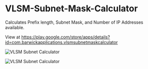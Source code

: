 # VLSM-Subnet-Mask-Calculator

Calculates Prefix length, Subnet Mask, and Number of IP Addresses available.

View at https://play.google.com/store/apps/details?id=com.barwickapplications.vlsmsubnetmaskcalculator

![VLSM Subnet Calculator](https://raw.githubusercontent.com/srbrettle/VLSM-Subnet-Mask-Calculator/master/device-2018-05-26-145323.png?token=ADSiSVE8AZFioGtTzQ1OuAUgbsz7n5DLks5bEqb3wA%3D%3D)

![VLSM Subnet Calculator](https://raw.githubusercontent.com/srbrettle/VLSM-Subnet-Mask-Calculator/master/device-2018-05-26-145524.png?token=ADSiScvS1A7y5dL1VArOYwQc5V-ZvUDPks5bEqbawA%3D%3D)
